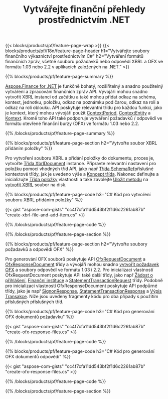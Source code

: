 ﻿---
title: Vytvářejte finanční přehledy prostřednictvím .NET
url: /cs/net/create/
description:  C# kód pro vytváření finančních přehledů v XBRL a OFX soubory požadavků nebo odpovědí prostřednictvím knihovny .NET.
---
{{< blocks/products/pf/feature-page-wrap >}}
{{< blocks/products/pf/i18n/feature-page-header h1="Vytvářejte soubory finančního výkaznictví prostřednictvím C#" h2="Vytváření formátů finančních zpráv, včetně souboru požadavků nebo odpovědí XBRL a OFX ve formátu 1.03 nebo 2.2 v aplikacích založených na .NET." >}}

{{% blocks/products/pf/feature-page-summary %}}

[Aspose.Finance for .NET](https://products.aspose.com/finance/net/) je funkčně bohatý, rozšiřitelný a snadno použitelný vytváření a zpracování finančních zpráv API. Vývojáři mohou snadno vytvořit XBRL instanci od začátku a také mohou přidat odkaz na schéma, kontext, jednotku, položku, odkaz na poznámku pod čarou, odkaz na roli a 
odkaz na roli oblouku. API poskytuje relevantní třídu pro každou funkci, jako je kontext, který mohou vývojáři použít [ContextPeriod](https://apireference.aspose.com/finance/net/aspose.finance.xbrl/contextperiod), [ContextEntity](https://apireference.aspose.com/finance/net/aspose.finance.xbrl/contextentity) a [Kontext](https://apireference.aspose.com/finance/net/aspose.finance.xbrl/context). 
Kromě toho API také podporuje vytváření požadavků / odpovědí ve formátu otevřené finanční burzy (OFX) ve formátu 1.03 nebo 2.2.

{{% /blocks/products/pf/feature-page-summary %}}

{{% blocks/products/pf/feature-page-section h2="Vytvořte soubor XBRL přidáním položky" %}}

Pro vytvoření souboru XBRL a přidání položky do dokumentu, proces je, vytvořte [Třída XbrlDocument](https://apireference.aspose.com/finance/net/aspose.finance.xbrl/xbrldocument) instance. Připravte relevantní nastavení pro položku pomocí vhodných tříd API, jako např [Třída SchemaRef](https://apireference.aspose.com/finance/net/aspose.finance.xbrl/schemaref)příslušné kontextové třídy, jak je uvedeno výše a [Koncept třída](https://apireference.aspose.com/finance/net/aspose.finance.xbrl/concept). Nakonec definujte a inicializujte [Třída položky](https://apireference.aspose.com/finance/net/aspose.finance.xbrl/item) vlastnosti a také zavolejte [Uložit metodu](https://apireference.aspose.com/finance/net/aspose.finance.xbrl.xbrldocument/save/methods/1) na [vytvořit XBRL](https://products.aspose.com/finance/net/create/xbrl/) soubor na disk.

{{% blocks/products/pf/feature-page-code h3="C# Kód pro vytvoření souboru XBRL přidáním položky" %}}

{{< gist "aspose-com-gists" "cc4f7cfa11dd543bf2f1d6c2261ab87b" "create-xbrl-file-and-add-item.cs" >}} 

{{% /blocks/products/pf/feature-page-code %}}

{{% /blocks/products/pf/feature-page-section %}}

{{% blocks/products/pf/feature-page-section h2="Vytvořte soubory požadavků a odpovědí OFX" %}}


Pro generování OFX souborů poskytuje API [OfxRequestDocument](https://apireference.aspose.com/finance/net/aspose.finance.ofx/ofxrequestdocument) a [OfxResponseDocument](https://apireference.aspose.com/finance/net/aspose.finance.ofx/ofxresponsedocument) třídy a vývojáři mohou snadno [vytvořit požadavek OFX](https://products.aspose.com/finance/net/create/ofx-request/) a soubory odpovědí ve formátu 1.03 i 2.2. Pro inicializaci vlastností OfxRequestDocument poskytuje API také další třídy, jako např [Žádost o přihlášení](https://apireference.aspose.com/finance/net/aspose.finance.ofx.signon/signonrequest), [Finanční instituce](https://apireference.aspose.com/finance/net/aspose.finance.ofx.signon/financialinstitution) a [StatementTransactionRequest](https://apireference.aspose.com/finance/net/aspose.finance.ofx.bank/statementtransactionrequest) třídy. Podobně pro inicializaci vlastností OfxResponseDocument poskytuje API podpůrné třídy, jako je např [SignonResponse](https://apireference.aspose.com/finance/net/aspose.finance.ofx.signon/signonresponse),  [StatementTransactionResponse](https://apireference.aspose.com/finance/net/aspose.finance.ofx.bank/statementtransactionresponse) a [Výpis Transakce](https://apireference.aspose.com/finance/net/aspose.finance.ofx/statementtransaction). Níže jsou uvedeny fragmenty kódu pro oba případy s použitím příslušných příslušných tříd.

{{% blocks/products/pf/feature-page-code h3="C# Kód pro generování OFX dokumentů požadavku" %}}

{{< gist "aspose-com-gists" "cc4f7cfa11dd543bf2f1d6c2261ab87b" "create-ofx-response-files.cs" >}} 

{{% /blocks/products/pf/feature-page-code %}}

{{% blocks/products/pf/feature-page-code h3="C# Kód pro generování OFX dokumentů odpovědí" %}}

{{< gist "aspose-com-gists" "cc4f7cfa11dd543bf2f1d6c2261ab87b" "create-ofx-response-files.cs" >}} 

{{% /blocks/products/pf/feature-page-code %}}

{{% /blocks/products/pf/feature-page-section %}}